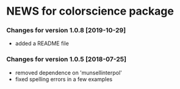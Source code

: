 # NEWS for **colorscience** package

### Changes for version 1.0.8  [2019-10-29]

* added a README file



### Changes for version 1.0.5  [2018-07-25]

* removed dependence on 'munsellinterpol'
* fixed spelling errors in a few examples
